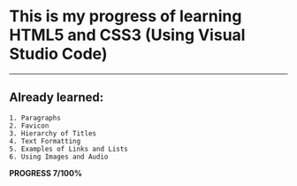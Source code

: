 # This is my progress of learning HTML5 and CSS3 (Using Visual Studio Code)
---
## Already learned:
    1. Paragraphs
    2. Favicon
    3. Hierarchy of Titles
    4. Text Formatting
    5. Examples of Links and Lists
    6. Using Images and Audio

**PROGRESS 7/100%**
